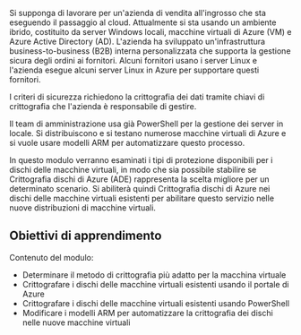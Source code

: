Si supponga di lavorare per un'azienda di vendita all'ingrosso che sta eseguendo il passaggio al cloud. Attualmente si sta usando un ambiente ibrido, costituito da server Windows locali, macchine virtuali di Azure (VM) e Azure Active Directory (AD). L'azienda ha sviluppato un'infrastruttura business-to-business (B2B) interna personalizzata che supporta la gestione sicura degli ordini ai fornitori. Alcuni fornitori usano i server Linux e l'azienda esegue alcuni server Linux in Azure per supportare questi fornitori.

I criteri di sicurezza richiedono la crittografia dei dati tramite chiavi di crittografia che l'azienda è responsabile di gestire.

Il team di amministrazione usa già PowerShell per la gestione dei server in locale. Si distribuiscono e si testano numerose macchine virtuali di Azure e si vuole usare modelli ARM per automatizzare questo processo.

In questo modulo verranno esaminati i tipi di protezione disponibili per i dischi delle macchine virtuali, in modo che sia possibile stabilire se Crittografia dischi di Azure (ADE) rappresenta la scelta migliore per un determinato scenario. Si abiliterà quindi Crittografia dischi di Azure nei dischi delle macchine virtuali esistenti per abilitare questo servizio nelle nuove distribuzioni di macchine virtuali.


## <a name="learning-objectives"></a>Obiettivi di apprendimento

Contenuto del modulo:

- Determinare il metodo di crittografia più adatto per la macchina virtuale
- Crittografare i dischi delle macchine virtuali esistenti usando il portale di Azure
- Crittografare i dischi delle macchine virtuali esistenti usando PowerShell
- Modificare i modelli ARM per automatizzare la crittografia dei dischi nelle nuove macchine virtuali
